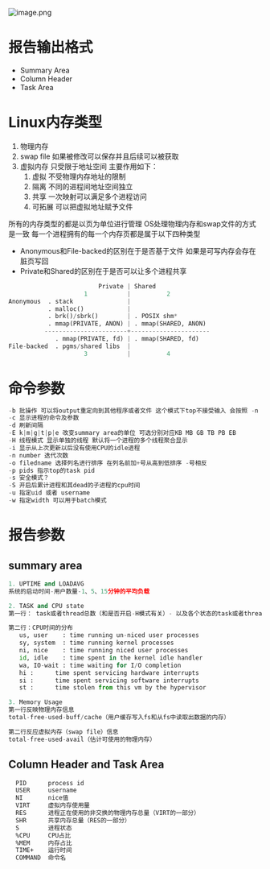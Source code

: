 ![image.png](https://intranetproxy.alipay.com/skylark/lark/0/2023/png/94756340/1682300206455-47bfb3ab-6225-4e75-83da-89aad8e876fe.png#clientId=ub8f3dfdc-2f01-4&from=paste&height=293&id=uc73eb6d1&originHeight=586&originWidth=1792&originalType=binary&ratio=2&rotation=0&showTitle=false&size=690463&status=done&style=none&taskId=u9ae7341b-b97d-4057-bc4b-f7be2437012&title=&width=896)
# 报告输出格式

- Summary Area
- Column Header
- Task Area
# Linux内存类型

1. 物理内存
2. swap file 如果被修改可以保存并且后续可以被获取
3. 虚拟内存 只受限于地址空间 主要作用如下：
   1. 虚拟 不受物理内存地址的限制
   2. 隔离 不同的进程间地址空间独立
   3. 共享 一次映射可以满足多个进程访问
   4. 可拓展 可以把虚拟地址赋予文件

所有的内存类型的都是以页为单位进行管理 OS处理物理内存和swap文件的方式是一致
每一个进程拥有的每一个内存页都是属于以下四种类型

- Anonymous和File-backed的区别在于是否基于文件 如果是可写内存会存在脏页写回
- Private和Shared的区别在于是否可以让多个进程共享
```python
                         Private | Shared
                     1           |          2
Anonymous  . stack               |
           . malloc()            |
           . brk()/sbrk()        | . POSIX shm*
           . mmap(PRIVATE, ANON) | . mmap(SHARED, ANON)
          -----------------------+----------------------
             . mmap(PRIVATE, fd) | . mmap(SHARED, fd)
File-backed  . pgms/shared libs  |
                     3           |          4

```
# 命令参数
```python
-b 批操作 可以将output重定向到其他程序或者文件 这个模式下top不接受输入 会按照 -n 指示的迭代次数进行迭代输出
-c 显示进程的命令及参数
-d 刷新间隔
-E k|m|g|t|p|e 改变summary area的单位 可选分别对应KB MB GB TB PB EB 
-H 线程模式 显示单独的线程 默认将一个进程的多个线程聚合显示
-i 显示从上次更新以后没有使用CPU的idle进程
-n number 迭代次数
-o filedname 选择列名进行排序 在列名前加+号从高到低排序 -号相反
-p pids 指示top的task pid
-s 安全模式？
-S 开启后累计进程和其dead的子进程的cpu时间
-u 指定uid 或者 username
-w 指定width 可以用于batch模式
```
# 报告参数
## summary area
```python
1. UPTIME and LOADAVG
系统的启动时间-用户数量-1、5、15分钟的平均负载

2. TASK and CPU state
第一行： task或者thread总数（和是否开启-H模式有关）- 以及各个状态的task或者thread数量（running；sleeping；stopped；zombie）

第二行：CPU时间的分布
   us, user    : time running un-niced user processes
   sy, system  : time running kernel processes
   ni, nice    : time running niced user processes
   id, idle    : time spent in the kernel idle handler
   wa, IO-wait : time waiting for I/O completion
   hi : 	 time spent servicing hardware interrupts
   si : 	 time spent servicing software interrupts
   st : 	 time stolen from this vm by the hypervisor

3. Memory Usage
第一行反映物理内存信息
total-free-used-buff/cache（用户缓存写入fs和从fs中读取出数据的内存）

第二行反应虚拟内存（swap file）信息
total-free-used-avail（估计可使用的物理内存）
```
## Column Header and Task Area

```bash
  PID      process id
  USER     username
  NI       nice值
  VIRT     虚拟内存使用量
  RES      进程正在使用的非交换的物理内存总量（VIRT的一部分）
  SHR      共享内存总量（RES的一部分）
  S        进程状态
  %CPU     CPU占比
  %MEM     内存占比
  TIME+    运行时间
  COMMAND  命令名
```